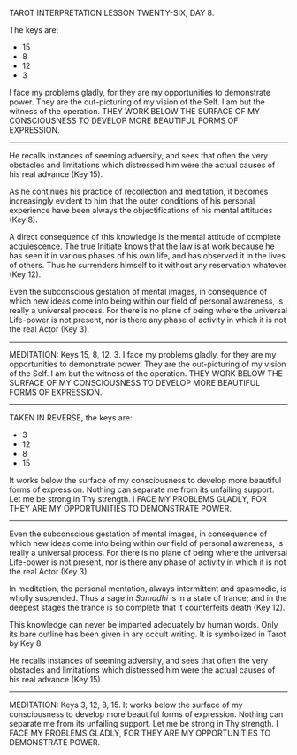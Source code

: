 TAROT INTERPRETATION
LESSON TWENTY-SIX, DAY 8.

The keys are:

- 15
-  8
- 12
-  3

I face my problems gladly, for they are my opportunities to demonstrate power. They are the out-picturing of my vision of the Self. I am but the witness of the operation. THEY WORK BELOW THE SURFACE OF MY CONSCIOUSNESS TO DEVELOP MORE BEAUTIFUL FORMS OF EXPRESSION.

---

He recalls instances of seeming adversity, and sees that often the very obstacles and limitations which distressed him were the actual causes of his real advance (Key 15).

As he continues his practice of recollection and meditation, it becomes increasingly evident to him that the outer conditions of his personal experience have been always the objectifications of his mental attitudes (Key 8).

A direct consequence of this knowledge is the mental attitude of complete acquiescence. The true Initiate knows that the law is at work because he has seen it in various phases of his own life, and has observed it in the lives of others. Thus he surrenders himself to it without any reservation whatever (Key 12).

Even the subconscious gestation of mental images, in consequence of which new ideas come into being within our field of personal awareness, is really a universal process. For there is no plane of being where the universal Life-power is not present, nor is there any phase of activity in which it is not the real Actor (Key 3).

---

MEDITATION: Keys 15, 8, 12, 3. I face my problems gladly, for they are my opportunities to demonstrate power. They are the out-picturing of my vision of the Self. I am but the witness of the operation. THEY WORK BELOW THE SURFACE OF MY CONSCIOUSNESS TO DEVELOP MORE BEAUTIFUL FORMS OF EXPRESSION.

---

TAKEN IN REVERSE, the keys are:

-  3
- 12
-  8
- 15

It works below the surface of my consciousness to develop more beautiful forms of expression. Nothing can separate me from its unfailing support. Let me be strong in Thy strength. I FACE MY PROBLEMS GLADLY, FOR THEY ARE MY OPPORTUNITIES TO DEMONSTRATE POWER.

---

Even the subconscious gestation of mental images, in consequence of which new ideas come into being within our field of personal awareness, is really a universal process. For there is no plane of being where the universal Life-power is not present, nor is there any phase of activity in which it is not the real Actor (Key 3).

In meditation, the personal mentation, always intermittent and spasmodic, is wholly suspended. Thus a sage in *Samadhi* is in a state of trance; and in the deepest stages the trance is so complete that it counterfeits death (Key 12).

This knowledge can never be imparted adequately by human words. Only its bare outline has been given in ary occult writing. It is symbolized in Tarot by Key 8.

He recalls instances of seeming adversity, and sees that often the very obstacles and limitations which distressed him were the actual causes of his real advance (Key 15).

---

MEDITATION: Keys 3, 12, 8, 15. It works below the surface of my consciousness to develop more beautiful forms of expression. Nothing can separate me from its unfailing support. Let me be strong in Thy strength. I FACE MY PROBLEMS GLADLY, FOR THEY ARE MY OPPORTUNITIES TO DEMONSTRATE POWER.
